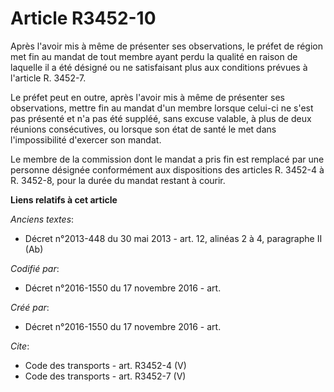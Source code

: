 # Article R3452-10

Après l'avoir mis à même de présenter ses observations, le préfet de région met fin au mandat de tout membre ayant perdu la
qualité en raison de laquelle il a été désigné ou ne satisfaisant plus aux conditions prévues à l'article R. 3452-7. 

Le préfet peut en outre, après l'avoir mis à même de présenter ses observations, mettre fin au mandat d'un membre lorsque
celui-ci ne s'est pas présenté et n'a pas été suppléé, sans excuse valable, à plus de deux réunions consécutives, ou lorsque
son état de santé le met dans l'impossibilité d'exercer son mandat. 

Le membre de la commission dont le mandat a pris fin est remplacé par une personne désignée conformément aux dispositions des
articles R. 3452-4 à R. 3452-8, pour la durée du mandat restant à courir.

**Liens relatifs à cet article**

_Anciens textes_:

  - Décret n°2013-448 du 30 mai 2013 - art. 12, alinéas 2 à 4, paragraphe II  (Ab)

_Codifié par_:

  - Décret n°2016-1550 du 17 novembre 2016 - art.

_Créé par_:

  - Décret n°2016-1550 du 17 novembre 2016 - art.

_Cite_:

  - Code des transports - art. R3452-4 (V)
  - Code des transports - art. R3452-7 (V)
